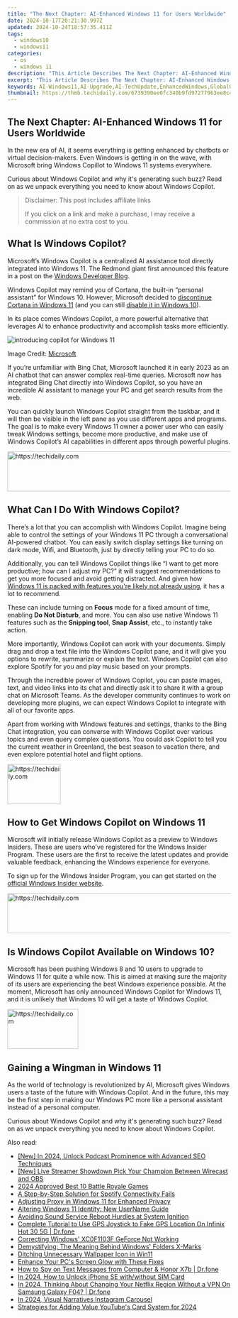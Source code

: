```yaml
---
title: "The Next Chapter: AI-Enhanced Windows 11 for Users Worldwide"
date: 2024-10-17T20:21:30.997Z
updated: 2024-10-24T18:57:35.411Z
tags:
  - windows10
  - windows11
categories:
  - os
  - windows 11
description: "This Article Describes The Next Chapter: AI-Enhanced Windows 11 for Users Worldwide"
excerpt: "This Article Describes The Next Chapter: AI-Enhanced Windows 11 for Users Worldwide"
keywords: AI-Windows11,AI-Upgrade,AI-TechUpdate,EnhancedWindows,GlobalOSUser,NextChapterAI,WorldwideAIEvolution
thumbnail: https://thmb.techidaily.com/6739390ee0fc340b9fd97277963ee8c4fb9d6425e2a9f2aebfeaf1a00361bc20.jpg
---
```


## The Next Chapter: AI-Enhanced Windows 11 for Users Worldwide

 In the new era of AI, it seems everything is getting enhanced by chatbots or virtual decision-makers. Even Windows is getting in on the wave, with Microsoft bring Windows Copillot to Windows 11 systems everywhere.

 Curious about Windows Copilot and why it's generating such buzz? Read on as we unpack everything you need to know about Windows Copilot.

>  Disclaimer: This post includes affiliate links
>
>  If you click on a link and make a purchase, I may receive a commission at no extra cost to you.
>

## What Is Windows Copilot?

 Microsoft’s Windows Copilot is a centralized AI assistance tool directly integrated into Windows 11\. The Redmond giant first announced this feature in a post on the [Windows Developer Blog](https://blogs.windows.com/windowsdeveloper/2023/05/23/bringing-the-power-of-ai-to-windows-11-unlocking-a-new-era-of-productivity-for-customers-and-developers-with-windows-copilot-and-dev-home/).

 Windows Copilot may remind you of Cortana, the built-in “personal assistant” for Windows 10\. However, Microsoft decided to [discontinue Cortana in Windows 11](https://www.makeuseof.com/7-features-microsoft-is-removing-from-windows-11/) (and you can still [disable it in Windows 10](https://www.makeuseof.com/how-to-disable-cortana-on-windows-10/)).

 In its place comes Windows Copilot, a more powerful alternative that leverages AI to enhance productivity and accomplish tasks more efficiently.

![introducing copilot for Windows 11](https://static1.makeuseofimages.com/wordpress/wp-content/uploads/2023/05/ezgif-com-webp-to-jpg.jpg)

Image Credit: [Microsoft](https://blogs.windows.com/windowsdeveloper/2023/05/23/bringing-the-power-of-ai-to-windows-11-unlocking-a-new-era-of-productivity-for-customers-and-developers-with-windows-copilot-and-dev-home/)

 If you’re unfamiliar with Bing Chat, Microsoft launched it in early 2023 as an AI chatbot that can answer complex real-time queries. Microsoft now has integrated Bing Chat directly into Windows Copilot, so you have an incredible AI assistant to manage your PC and get search results from the web.

 You can quickly launch Windows Copilot straight from the taskbar, and it will then be visible in the left pane as you use different apps and programs. The goal is to make every Windows 11 owner a power user who can easily tweak Windows settings, become more productive, and make use of Windows Copilot’s AI capabilities in different apps through powerful plugins.

<!-- affiliate ads begin -->
<a href="https://aligracehair.sjv.io/c/5597632/1997662/19272" target="_top" id="1997662">
  <img src="//a.impactradius-go.com/display-ad/19272-1997662" border="0" alt="https://techidaily.com" width="728" height="90"/>
</a>
<img height="0" width="0" src="https://aligracehair.sjv.io/i/5597632/1997662/19272" style="position:absolute;visibility:hidden;" border="0" />
<!-- affiliate ads end -->

## What Can I Do With Windows Copilot?

 There’s a lot that you can accomplish with Windows Copilot. Imagine being able to control the settings of your Windows 11 PC through a conversational AI-powered chatbot. You can easily switch display settings like turning on dark mode, Wifi, and Bluetooth, just by directly telling your PC to do so.

 Additionally, you can tell Windows Copilot things like “I want to get more productive; how can I adjust my PC?” it will suggest recommendations to get you more focused and avoid getting distracted. And given how [Windows 11 is packed with features you're likely not already using](https://www.makeuseof.com/windows-11-features-you-should-be-using/), it has a lot to recommend.

 These can include turning on **Focus** mode for a fixed amount of time, enabling **Do Not Disturb**, and more. You can also use native Windows 11 features such as the **Snipping tool**, **Snap Assist**, etc., to instantly take action.

 More importantly, Windows Copilot can work with your documents. Simply drag and drop a text file into the Windows Copilot pane, and it will give you options to rewrite, summarize or explain the text. Windows Copilot can also explore Spotify for you and play music based on your prompts.

 Through the incredible power of Windows Copilot, you can paste images, text, and video links into its chat and directly ask it to share it with a group chat on Microsoft Teams. As the developer community continues to work on developing more plugins, we can expect Windows Copilot to integrate with all of our favorite apps.

 Apart from working with Windows features and settings, thanks to the Bing Chat integration, you can converse with Windows Copilot over various topics and even query complex questions. You could ask Copilot to tell you the current weather in Greenland, the best season to vacation there, and even explore potential hotel and flight options.

<!-- affiliate ads begin -->
<a href="https://25home.pxf.io/c/5597632/2148635/16836" target="_top" id="2148635">
  <img src="//a.impactradius-go.com/display-ad/16836-2148635" border="0" alt="https://techidaily.com" width="120" height="90"/>
</a>
<img height="0" width="0" src="https://25home.pxf.io/i/5597632/2148635/16836" style="position:absolute;visibility:hidden;" border="0" />
<!-- affiliate ads end -->

## How to Get Windows Copilot on Windows 11

 Microsoft will initially release Windows Copilot as a preview to Windows Insiders. These are users who’ve registered for the Windows Insider Program. These users are the first to receive the latest updates and provide valuable feedback, enhancing the Windows experience for everyone.

 To sign up for the Windows Insider Program, you can get started on the [official Windows Insider website](https://www.microsoft.com/en-us/windowsinsider/).

<!-- affiliate ads begin -->
<a href="https://imp.i357552.net/c/5597632/999558/11832" target="_top" id="999558">
  <img src="//a.impactradius-go.com/display-ad/11832-999558" border="0" alt="https://techidaily.com" width="728" height="90"/>
</a>
<img height="0" width="0" src="https://imp.i357552.net/i/5597632/999558/11832" style="position:absolute;visibility:hidden;" border="0" />
<!-- affiliate ads end -->

## Is Windows Copilot Available on Windows 10?

 Microsoft has been pushing Windows 8 and 10 users to upgrade to Windows 11 for quite a while now. This is aimed at making sure the majority of its users are experiencing the best Windows experience possible. At the moment, Microsoft has only announced Windows Copilot for Windows 11, and it is unlikely that Windows 10 will get a taste of Windows Copilot.

<!-- affiliate ads begin -->
<a href="https://malaysia-healthcare-travel-council.pxf.io/c/5597632/1576474/17382" target="_top" id="1576474">
  <img src="//a.impactradius-go.com/display-ad/17382-1576474" border="0" alt="https://techidaily.com" width="160" height="90"/>
</a>
<img height="0" width="0" src="https://malaysia-healthcare-travel-council.pxf.io/i/5597632/1576474/17382" style="position:absolute;visibility:hidden;" border="0" />
<!-- affiliate ads end -->

## Gaining a Wingman in Windows 11

 As the world of technology is revolutionized by AI, Microsoft gives Windows users a taste of the future with Windows Copilot. And in the future, this may be the first step in making our Windows PC more like a personal assistant instead of a personal computer.

 Curious about Windows Copilot and why it's generating such buzz? Read on as we unpack everything you need to know about Windows Copilot.

<ins class="adsbygoogle"
      style="display:block"
      data-ad-client="ca-pub-7571918770474297"
      data-ad-slot="8358498916"
      data-ad-format="auto"
      data-full-width-responsive="true"></ins>
    

<span class="atpl-alsoreadstyle">Also read:</span>
<div><ul>
<li><a href="https://fox-friendly.techidaily.com/new-in-2024-unlock-podcast-prominence-with-advanced-seo-techniques/"><u>[New] In 2024, Unlock Podcast Prominence with Advanced SEO Techniques</u></a></li>
<li><a href="https://article-files.techidaily.com/new-live-streamer-showdown-pick-your-champion-between-wirecast-and-obs/"><u>[New] Live Streamer Showdown Pick Your Champion Between Wirecast and OBS</u></a></li>
<li><a href="https://visual-screen-recording.techidaily.com/2024-approved-best-10-battle-royale-games/"><u>2024 Approved Best 10 Battle Royale Games</u></a></li>
<li><a href="https://windows11.techidaily.com/a-step-by-step-solution-for-spotify-connectivity-fails/"><u>A Step-by-Step Solution for Spotify Connectivity Fails</u></a></li>
<li><a href="https://windows11.techidaily.com/adjusting-proxy-in-windows-11-for-enhanced-privacy/"><u>Adjusting Proxy in Windows 11 for Enhanced Privacy</u></a></li>
<li><a href="https://windows11.techidaily.com/altering-windows-11-identity-new-username-guide/"><u>Altering Windows 11 Identity: New UserName Guide</u></a></li>
<li><a href="https://windows11.techidaily.com/avoiding-sound-service-reboot-hurdles-at-system-ignition/"><u>Avoiding Sound Service Reboot Hurdles at System Ignition</u></a></li>
<li><a href="https://fake-location.techidaily.com/complete-tutorial-to-use-gps-joystick-to-fake-gps-location-on-infinix-hot-30-5g-drfone-by-drfone-virtual-android/"><u>Complete Tutorial to Use GPS Joystick to Fake GPS Location On Infinix Hot 30 5G | Dr.fone</u></a></li>
<li><a href="https://windows11.techidaily.com/correcting-windows-xc0f1103f-geforce-not-working/"><u>Correcting Windows' XC0F1103F GeForce Not Working</u></a></li>
<li><a href="https://windows11.techidaily.com/demystifying-the-meaning-behind-windows-folders-x-marks/"><u>Demystifying: The Meaning Behind Windows' Folders X-Marks</u></a></li>
<li><a href="https://windows11.techidaily.com/ditching-unnecessary-wallpaper-icon-in-win11/"><u>Ditching Unnecessary Wallpaper Icon in Win11</u></a></li>
<li><a href="https://windows11.techidaily.com/1719361633854-enhance-your-pcs-screen-glow-with-these-fixes/"><u>Enhance Your PC's Screen Glow with These Fixes</u></a></li>
<li><a href="https://android-location-track.techidaily.com/how-to-spy-on-text-messages-from-computer-and-honor-x7b-drfone-by-drfone-virtual-android/"><u>How to Spy on Text Messages from Computer & Honor X7b | Dr.fone</u></a></li>
<li><a href="https://sim-unlock.techidaily.com/in-2024-how-to-unlock-iphone-se-withwithout-sim-card-by-drfone-ios/"><u>In 2024, How to Unlock iPhone SE with/without SIM Card</u></a></li>
<li><a href="https://phone-solutions.techidaily.com/in-2024-thinking-about-changing-your-netflix-region-without-a-vpn-on-samsung-galaxy-f04-drfone-by-drfone-virtual-android/"><u>In 2024, Thinking About Changing Your Netflix Region Without a VPN On Samsung Galaxy F04? | Dr.fone</u></a></li>
<li><a href="https://instagram-clips.techidaily.com/in-2024-visual-narratives-instagram-carousel/"><u>In 2024, Visual Narratives Instagram Carousel</u></a></li>
<li><a href="https://facebook-record-videos.techidaily.com/strategies-for-adding-value-youtubes-card-system-for-2024/"><u>Strategies for Adding Value YouTube's Card System for 2024</u></a></li>
</ul></div>

